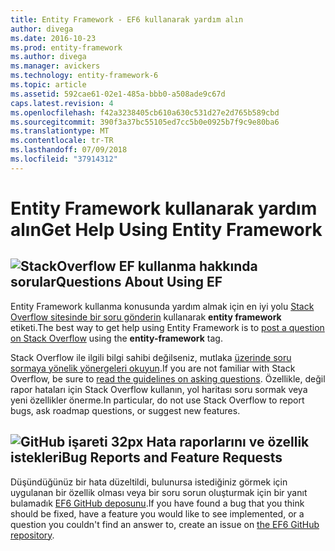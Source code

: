 ```yaml
---
title: Entity Framework - EF6 kullanarak yardım alın
author: divega
ms.date: 2016-10-23
ms.prod: entity-framework
ms.author: divega
ms.manager: avickers
ms.technology: entity-framework-6
ms.topic: article
ms.assetid: 592cae61-02e1-485a-bbb0-a508ade9c67d
caps.latest.revision: 4
ms.openlocfilehash: f42a3238405cb610a630c531d27e2d765b589cbd
ms.sourcegitcommit: 390f3a37bc55105ed7cc5b0e0925b7f9c9e80ba6
ms.translationtype: MT
ms.contentlocale: tr-TR
ms.lasthandoff: 07/09/2018
ms.locfileid: "37914312"
---
```

# <a name="get-help-using-entity-framework"></a><span data-ttu-id="5c7dc-102">Entity Framework kullanarak yardım alın</span><span class="sxs-lookup"><span data-stu-id="5c7dc-102">Get Help Using Entity Framework</span></span>
## <a name="stackoverflowef6mediastackoverflowpng-questions-about-using-ef"></a>![StackOverflow](~/ef6/media/stackoverflow.png) <span data-ttu-id="5c7dc-104">EF kullanma hakkında sorular</span><span class="sxs-lookup"><span data-stu-id="5c7dc-104">Questions About Using EF</span></span>  

<span data-ttu-id="5c7dc-105">Entity Framework kullanma konusunda yardım almak için en iyi yolu [Stack Overflow sitesinde bir soru gönderin](http://stackoverflow.com/questions/ask) kullanarak **entity framework** etiketi.</span><span class="sxs-lookup"><span data-stu-id="5c7dc-105">The best way to get help using Entity Framework is to [post a question on Stack Overflow](http://stackoverflow.com/questions/ask) using the **entity-framework** tag.</span></span>  

<span data-ttu-id="5c7dc-106">Stack Overflow ile ilgili bilgi sahibi değilseniz, mutlaka [üzerinde soru sormaya yönelik yönergeleri okuyun](http://stackoverflow.com/help/asking).</span><span class="sxs-lookup"><span data-stu-id="5c7dc-106">If you are not familiar with Stack Overflow, be sure to [read the guidelines on asking questions](http://stackoverflow.com/help/asking).</span></span> <span data-ttu-id="5c7dc-107">Özellikle, değil rapor hataları için Stack Overflow kullanın, yol haritası soru sormak veya yeni özellikler önerme.</span><span class="sxs-lookup"><span data-stu-id="5c7dc-107">In particular, do not use Stack Overflow to report bugs, ask roadmap questions, or suggest new features.</span></span>  

## <a name="github-mark-32pxef6mediagithub-mark-32pxpng-bug-reports-and-feature-requests"></a>![GitHub işareti 32px](~/ef6/media/github-mark-32px.png) <span data-ttu-id="5c7dc-109">Hata raporlarını ve özellik istekleri</span><span class="sxs-lookup"><span data-stu-id="5c7dc-109">Bug Reports and Feature Requests</span></span>  

<span data-ttu-id="5c7dc-110">Düşündüğünüz bir hata düzeltildi, bulunursa istediğiniz görmek için uygulanan bir özellik olması veya bir soru sorun oluşturmak için bir yanıt bulamadık [EF6 GitHub deposunu](https://github.com/aspnet/EntityFramework6/issues).</span><span class="sxs-lookup"><span data-stu-id="5c7dc-110">If you have found a bug that you think should be fixed, have a feature you would like to see implemented, or a question you couldn't find an answer to, create an issue on [the EF6 GitHub repository](https://github.com/aspnet/EntityFramework6/issues).</span></span>
